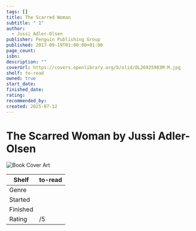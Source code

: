 ```yaml
---
tags: []
title: The Scarred Woman
subtitle: " 1"
author:
  - Jussi Adler-Olsen
publisher: Penguin Publishing Group
published: 2017-09-19T01:00:00+01:00
page_count: 
isbn: 
description: ""
coverUrl: https://covers.openlibrary.org/b/olid/OL26925983M-M.jpg
shelf: to-read
owned: true
start_date: 
finished_date: 
rating: 
recommended_by: 
created: 2025-07-12
---
```


# The Scarred Woman by Jussi Adler-Olsen

![Book Cover Art](https://covers.openlibrary.org/b/olid/OL26925983M-M.jpg)

| Shelf | to-read |
| --- | --- |
| Genre |  |
| Started |  |
| Finished |  |
| Rating | /5 |

